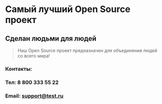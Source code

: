 # Самый лучший Open Source проект

## Сделан людьми для людей

> Наш Open Source проект предназначен для объединения людей со всего мира!

### Контакты:
### Тел: 8 800 333 55 22
### Email: support@test.ru
